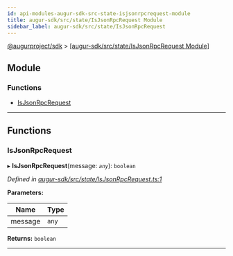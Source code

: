 ```yaml
---
id: api-modules-augur-sdk-src-state-isjsonrpcrequest-module
title: augur-sdk/src/state/IsJsonRpcRequest Module
sidebar_label: augur-sdk/src/state/IsJsonRpcRequest
---
```


[@augurproject/sdk](api-readme.md) > [[augur-sdk/src/state/IsJsonRpcRequest Module]](api-modules-augur-sdk-src-state-isjsonrpcrequest-module.md)

## Module

### Functions

* [IsJsonRpcRequest](api-modules-augur-sdk-src-state-isjsonrpcrequest-module.md#isjsonrpcrequest)

---

## Functions

<a id="isjsonrpcrequest"></a>

###  IsJsonRpcRequest

▸ **IsJsonRpcRequest**(message: *`any`*): `boolean`

*Defined in [augur-sdk/src/state/IsJsonRpcRequest.ts:1](https://github.com/AugurProject/augur/blob/1e1466f1d3/packages/augur-sdk/src/state/IsJsonRpcRequest.ts#L1)*

**Parameters:**

| Name | Type |
| ------ | ------ |
| message | `any` |

**Returns:** `boolean`

___

